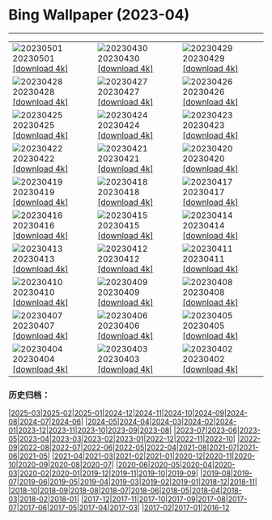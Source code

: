 # Bing Wallpaper (2023-04)
**************

<table><tr><td><img class="wallpaper" src="https://www.bing.com/th?id=OHR.QuebecCityBridge_ZH-CN9618387961_1920x1080.jpg" alt="20230501"> 20230501 <a href="https://www.bing.com/th?id=OHR.QuebecCityBridge_ZH-CN9618387961_UHD.jpg">[download 4k]</a></td><td><img class="wallpaper" src="https://www.bing.com/th?id=OHR.TempleE_ZH-CN9455488333_1920x1080.jpg" alt="20230430"> 20230430 <a href="https://www.bing.com/th?id=OHR.TempleE_ZH-CN9455488333_UHD.jpg">[download 4k]</a></td><td><img class="wallpaper" src="https://www.bing.com/th?id=OHR.JTNPMilkyWay_ZH-CN9128830420_1920x1080.jpg" alt="20230429"> 20230429 <a href="https://www.bing.com/th?id=OHR.JTNPMilkyWay_ZH-CN9128830420_UHD.jpg">[download 4k]</a></td></tr><tr><td><img class="wallpaper" src="https://www.bing.com/th?id=OHR.MariposaGrove_ZH-CN8957145435_1920x1080.jpg" alt="20230428"> 20230428 <a href="https://www.bing.com/th?id=OHR.MariposaGrove_ZH-CN8957145435_UHD.jpg">[download 4k]</a></td><td><img class="wallpaper" src="https://www.bing.com/th?id=OHR.SouthPadre_ZH-CN8788572569_1920x1080.jpg" alt="20230427"> 20230427 <a href="https://www.bing.com/th?id=OHR.SouthPadre_ZH-CN8788572569_UHD.jpg">[download 4k]</a></td><td><img class="wallpaper" src="https://www.bing.com/th?id=OHR.GHOAudubonDay_ZH-CN8605905801_1920x1080.jpg" alt="20230426"> 20230426 <a href="https://www.bing.com/th?id=OHR.GHOAudubonDay_ZH-CN8605905801_UHD.jpg">[download 4k]</a></td></tr><tr><td><img class="wallpaper" src="https://www.bing.com/th?id=OHR.AdelieWPD_ZH-CN8434233391_1920x1080.jpg" alt="20230425"> 20230425 <a href="https://www.bing.com/th?id=OHR.AdelieWPD_ZH-CN8434233391_UHD.jpg">[download 4k]</a></td><td><img class="wallpaper" src="https://www.bing.com/th?id=OHR.FranconianWineCellar_ZH-CN8234719750_1920x1080.jpg" alt="20230424"> 20230424 <a href="https://www.bing.com/th?id=OHR.FranconianWineCellar_ZH-CN8234719750_UHD.jpg">[download 4k]</a></td><td><img class="wallpaper" src="https://www.bing.com/th?id=OHR.Honnavaralavenderfields_ZH-CN8054655091_1920x1080.jpg" alt="20230423"> 20230423 <a href="https://www.bing.com/th?id=OHR.Honnavaralavenderfields_ZH-CN8054655091_UHD.jpg">[download 4k]</a></td></tr><tr><td><img class="wallpaper" src="https://www.bing.com/th?id=OHR.EarthDayFox_ZH-CN7926350207_1920x1080.jpg" alt="20230422"> 20230422 <a href="https://www.bing.com/th?id=OHR.EarthDayFox_ZH-CN7926350207_UHD.jpg">[download 4k]</a></td><td><img class="wallpaper" src="https://www.bing.com/th?id=OHR.ProcidaItaly_ZH-CN7712975930_1920x1080.jpg" alt="20230421"> 20230421 <a href="https://www.bing.com/th?id=OHR.ProcidaItaly_ZH-CN7712975930_UHD.jpg">[download 4k]</a></td><td><img class="wallpaper" src="https://www.bing.com/th?id=OHR.CrestedButteEclispe_ZH-CN5715446670_1920x1080.jpg" alt="20230420"> 20230420 <a href="https://www.bing.com/th?id=OHR.CrestedButteEclispe_ZH-CN5715446670_UHD.jpg">[download 4k]</a></td></tr><tr><td><img class="wallpaper" src="https://www.bing.com/th?id=OHR.TaiwanYuhina_ZH-CN6541884178_1920x1080.jpg" alt="20230419"> 20230419 <a href="https://www.bing.com/th?id=OHR.TaiwanYuhina_ZH-CN6541884178_UHD.jpg">[download 4k]</a></td><td><img class="wallpaper" src="https://www.bing.com/th?id=OHR.MPPUnesco_ZH-CN8076198158_1920x1080.jpg" alt="20230418"> 20230418 <a href="https://www.bing.com/th?id=OHR.MPPUnesco_ZH-CN8076198158_UHD.jpg">[download 4k]</a></td><td><img class="wallpaper" src="https://www.bing.com/th?id=OHR.MinouLighthouse_ZH-CN7940024247_1920x1080.jpg" alt="20230417"> 20230417 <a href="https://www.bing.com/th?id=OHR.MinouLighthouse_ZH-CN7940024247_UHD.jpg">[download 4k]</a></td></tr><tr><td><img class="wallpaper" src="https://www.bing.com/th?id=OHR.KiteDay_ZH-CN7813901578_1920x1080.jpg" alt="20230416"> 20230416 <a href="https://www.bing.com/th?id=OHR.KiteDay_ZH-CN7813901578_UHD.jpg">[download 4k]</a></td><td><img class="wallpaper" src="https://www.bing.com/th?id=OHR.NahargarhFort_ZH-CN7681434372_1920x1080.jpg" alt="20230415"> 20230415 <a href="https://www.bing.com/th?id=OHR.NahargarhFort_ZH-CN7681434372_UHD.jpg">[download 4k]</a></td><td><img class="wallpaper" src="https://www.bing.com/th?id=OHR.RedSeaStars_ZH-CN6243743747_1920x1080.jpg" alt="20230414"> 20230414 <a href="https://www.bing.com/th?id=OHR.RedSeaStars_ZH-CN6243743747_UHD.jpg">[download 4k]</a></td></tr><tr><td><img class="wallpaper" src="https://www.bing.com/th?id=OHR.SnowdoniaNational_ZH-CN7415540950_1920x1080.jpg" alt="20230413"> 20230413 <a href="https://www.bing.com/th?id=OHR.SnowdoniaNational_ZH-CN7415540950_UHD.jpg">[download 4k]</a></td><td><img class="wallpaper" src="https://www.bing.com/th?id=OHR.EuropeFromISS_ZH-CN0722816540_1920x1080.jpg" alt="20230412"> 20230412 <a href="https://www.bing.com/th?id=OHR.EuropeFromISS_ZH-CN0722816540_UHD.jpg">[download 4k]</a></td><td><img class="wallpaper" src="https://www.bing.com/th?id=OHR.MossyGrottoFalls_ZH-CN2490591617_1920x1080.jpg" alt="20230411"> 20230411 <a href="https://www.bing.com/th?id=OHR.MossyGrottoFalls_ZH-CN2490591617_UHD.jpg">[download 4k]</a></td></tr><tr><td><img class="wallpaper" src="https://www.bing.com/th?id=OHR.ElephantTwins_ZH-CN6743766062_1920x1080.jpg" alt="20230410"> 20230410 <a href="https://www.bing.com/th?id=OHR.ElephantTwins_ZH-CN6743766062_UHD.jpg">[download 4k]</a></td><td><img class="wallpaper" src="https://www.bing.com/th?id=OHR.LithuanianEggs_ZH-CN6609820454_1920x1080.jpg" alt="20230409"> 20230409 <a href="https://www.bing.com/th?id=OHR.LithuanianEggs_ZH-CN6609820454_UHD.jpg">[download 4k]</a></td><td><img class="wallpaper" src="https://www.bing.com/th?id=OHR.NIrelandGiants_ZH-CN6110576507_1920x1080.jpg" alt="20230408"> 20230408 <a href="https://www.bing.com/th?id=OHR.NIrelandGiants_ZH-CN6110576507_UHD.jpg">[download 4k]</a></td></tr><tr><td><img class="wallpaper" src="https://www.bing.com/th?id=OHR.KitsAspen_ZH-CN2160526845_1920x1080.jpg" alt="20230407"> 20230407 <a href="https://www.bing.com/th?id=OHR.KitsAspen_ZH-CN2160526845_UHD.jpg">[download 4k]</a></td><td><img class="wallpaper" src="https://www.bing.com/th?id=OHR.ArizonaPinkMoon_ZH-CN5545607389_1920x1080.jpg" alt="20230406"> 20230406 <a href="https://www.bing.com/th?id=OHR.ArizonaPinkMoon_ZH-CN5545607389_UHD.jpg">[download 4k]</a></td><td><img class="wallpaper" src="https://www.bing.com/th?id=OHR.QingMing2023_ZH-CN6951199028_1920x1080.jpg" alt="20230405"> 20230405 <a href="https://www.bing.com/th?id=OHR.QingMing2023_ZH-CN6951199028_UHD.jpg">[download 4k]</a></td></tr><tr><td><img class="wallpaper" src="https://www.bing.com/th?id=OHR.RomanBridge_ZH-CN4699931052_1920x1080.jpg" alt="20230404"> 20230404 <a href="https://www.bing.com/th?id=OHR.RomanBridge_ZH-CN4699931052_UHD.jpg">[download 4k]</a></td><td><img class="wallpaper" src="https://www.bing.com/th?id=OHR.HonaunauNP_ZH-CN4491662962_1920x1080.jpg" alt="20230403"> 20230403 <a href="https://www.bing.com/th?id=OHR.HonaunauNP_ZH-CN4491662962_UHD.jpg">[download 4k]</a></td><td><img class="wallpaper" src="https://www.bing.com/th?id=OHR.JavaBromo_ZH-CN2744043733_1920x1080.jpg" alt="20230402"> 20230402 <a href="https://www.bing.com/th?id=OHR.JavaBromo_ZH-CN2744043733_UHD.jpg">[download 4k]</a></td></tr></table>

### 历史归档：

|[2025-03](/../2025-03/2025-03.md)|[2025-02](/../2025-02/2025-02.md)|[2025-01](/../2025-01/2025-01.md)|[2024-12](/../2024-12/2024-12.md)|[2024-11](/../2024-11/2024-11.md)|[2024-10](/../2024-10/2024-10.md)|[2024-09](/../2024-09/2024-09.md)|[2024-08](/../2024-08/2024-08.md)|[2024-07](/../2024-07/2024-07.md)|[2024-06](/../2024-06/2024-06.md)|
|[2024-05](/../2024-05/2024-05.md)|[2024-04](/../2024-04/2024-04.md)|[2024-03](/../2024-03/2024-03.md)|[2024-02](/../2024-02/2024-02.md)|[2024-01](/../2024-01/2024-01.md)|[2023-12](/../2023-12/2023-12.md)|[2023-11](/../2023-11/2023-11.md)|[2023-10](/../2023-10/2023-10.md)|[2023-09](/../2023-09/2023-09.md)|[2023-08](/../2023-08/2023-08.md)|
|[2023-07](/../2023-07/2023-07.md)|[2023-06](/../2023-06/2023-06.md)|[2023-05](/../2023-05/2023-05.md)|[2023-04](/2023-04.md)|[2023-03](/../2023-03/2023-03.md)|[2023-02](/../2023-02/2023-02.md)|[2023-01](/../2023-01/2023-01.md)|[2022-12](/../2022-12/2022-12.md)|[2022-11](/../2022-11/2022-11.md)|[2022-10](/../2022-10/2022-10.md)|
|[2022-09](/../2022-09/2022-09.md)|[2022-08](/../2022-08/2022-08.md)|[2022-07](/../2022-07/2022-07.md)|[2022-06](/../2022-06/2022-06.md)|[2022-05](/../2022-05/2022-05.md)|[2022-04](/../2022-04/2022-04.md)|[2021-08](/../2021-08/2021-08.md)|[2021-07](/../2021-07/2021-07.md)|[2021-06](/../2021-06/2021-06.md)|[2021-05](/../2021-05/2021-05.md)|
|[2021-04](/../2021-04/2021-04.md)|[2021-03](/../2021-03/2021-03.md)|[2021-02](/../2021-02/2021-02.md)|[2021-01](/../2021-01/2021-01.md)|[2020-12](/../2020-12/2020-12.md)|[2020-11](/../2020-11/2020-11.md)|[2020-10](/../2020-10/2020-10.md)|[2020-09](/../2020-09/2020-09.md)|[2020-08](/../2020-08/2020-08.md)|[2020-07](/../2020-07/2020-07.md)|
|[2020-06](/../2020-06/2020-06.md)|[2020-05](/../2020-05/2020-05.md)|[2020-04](/../2020-04/2020-04.md)|[2020-03](/../2020-03/2020-03.md)|[2020-02](/../2020-02/2020-02.md)|[2020-01](/../2020-01/2020-01.md)|[2019-12](/../2019-12/2019-12.md)|[2019-11](/../2019-11/2019-11.md)|[2019-10](/../2019-10/2019-10.md)|[2019-09](/../2019-09/2019-09.md)|
|[2019-08](/../2019-08/2019-08.md)|[2019-07](/../2019-07/2019-07.md)|[2019-06](/../2019-06/2019-06.md)|[2019-05](/../2019-05/2019-05.md)|[2019-04](/../2019-04/2019-04.md)|[2019-03](/../2019-03/2019-03.md)|[2019-02](/../2019-02/2019-02.md)|[2019-01](/../2019-01/2019-01.md)|[2018-12](/../2018-12/2018-12.md)|[2018-11](/../2018-11/2018-11.md)|
|[2018-10](/../2018-10/2018-10.md)|[2018-09](/../2018-09/2018-09.md)|[2018-08](/../2018-08/2018-08.md)|[2018-07](/../2018-07/2018-07.md)|[2018-06](/../2018-06/2018-06.md)|[2018-05](/../2018-05/2018-05.md)|[2018-04](/../2018-04/2018-04.md)|[2018-03](/../2018-03/2018-03.md)|[2018-02](/../2018-02/2018-02.md)|[2018-01](/../2018-01/2018-01.md)|
|[2017-12](/../2017-12/2017-12.md)|[2017-11](/../2017-11/2017-11.md)|[2017-10](/../2017-10/2017-10.md)|[2017-09](/../2017-09/2017-09.md)|[2017-08](/../2017-08/2017-08.md)|[2017-07](/../2017-07/2017-07.md)|[2017-06](/../2017-06/2017-06.md)|[2017-05](/../2017-05/2017-05.md)|[2017-04](/../2017-04/2017-04.md)|[2017-03](/../2017-03/2017-03.md)|
|[2017-02](/../2017-02/2017-02.md)|[2017-01](/../2017-01/2017-01.md)|[2016-12](/../2016-12/2016-12.md)